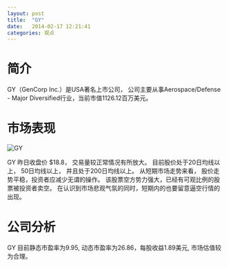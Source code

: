 ```yaml
---
layout: post
title:  "GY"
date:   2014-02-17 12:21:41
categories: 观点
---
```


# 简介
GY（GenCorp Inc.）是USA著名上市公司，
公司主要从事Aerospace/Defense - Major Diversified行业，当前市值1126.12百万美元。

# 市场表现

![GY](http://finviz.com/chart.ashx?t=GY&ty=c&ta=1&p=d&s=l)

GY 昨日收盘价 $18.8，
交易量较正常情况有所放大。
目前股价处于20日均线以上，
50日均线以上，
并且处于200日均线以上。
从短期市场走势来看，
股价走势平稳，投资者应减少无谓的操作。
该股票空方势力强大，已经有可观比例的股票被投资者卖空。
在认识到市场悲观气氛的同时，短期内的也要留意逼空行情的出现。

# 公司分析
GY 目前静态市盈率为9.95, 动态市盈率为26.86，每股收益1.89美元,
市场估值较为合理。
